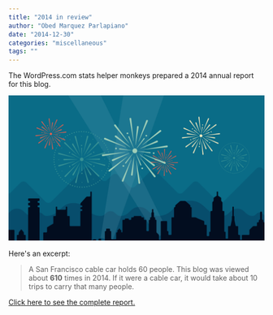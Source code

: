 ```yaml
---
title: "2014 in review"
author: "Obed Marquez Parlapiano"
date: "2014-12-30"
categories: "miscellaneous"
tags: ""
---
```


The WordPress.com stats helper monkeys prepared a 2014 annual report for this blog.

[![](images/2014-emailteaser.png)](http://obedmarquezp.wordpress.com/2014/annual-report/)

Here's an excerpt:

> A San Francisco cable car holds 60 people. This blog was viewed about **610** times in 2014. If it were a cable car, it would take about 10 trips to carry that many people.

[Click here to see the complete report.](http://obedmarquezp.wordpress.com/2014/annual-report/)
